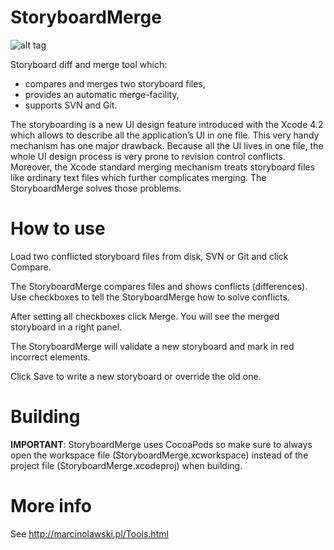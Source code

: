 StoryboardMerge
===============

![alt tag](http://marcinolawski.pl/Tools_files/Screenshot2.jpg)

Storyboard diff and merge tool which:
- compares and merges two storyboard files,
- provides an automatic merge-facility,
- supports SVN and Git.

The storyboarding is a new UI design feature introduced with the Xcode 4.2 which allows to describe all the application’s UI in one file. This very handy mechanism has one major drawback. Because all the UI lives in one file, the whole UI design process is very prone to revision control conflicts. Moreover, the Xcode standard merging mechanism treats storyboard files like ordinary text files which further complicates merging.  The StoryboardMerge solves those problems.

How to use
==========
Load two conflicted storyboard files from disk, SVN or Git and click Compare.

The StoryboardMerge compares files and shows conflicts (differences). Use checkboxes to tell the StoryboardMerge how to solve conflicts. 

After setting all checkboxes click Merge. You will see the merged storyboard in a right panel. 

The StoryboardMerge will validate a new storyboard and mark in red incorrect elements.

Click Save to write a new storyboard or override the old one.

Building
========

**IMPORTANT**: StoryboardMerge uses CocoaPods so make sure to always open the workspace file (StoryboardMerge.xcworkspace) instead of the project file (StoryboardMerge.xcodeproj) when building.

More info
=========

See http://marcinolawski.pl/Tools.html
